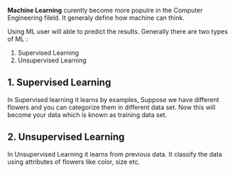 __Machine Learning__ curently become more populre in the Computer Engineering fileld. It generaly define how machine can think. 

Using ML user will able to predict the results. Generally there are two types of ML :

1. Supervised Learning
2. Unsupervised Learning

## 1. Supervised Learning

In Supervised learning it learns by examples, Suppose we have different flowers and you can categorize them in different data set.
Now this will become your data which is known as training data set.

## 2. Unsupervised Learning

In Unsupervised Learning it learns from previous data. It classify the data using attributes of flowers like color, size etc.
